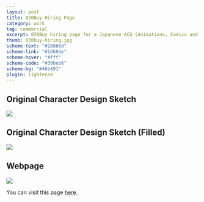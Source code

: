 ```yaml
---
layout: post
title: 030Buy Hiring Page
category: work
tag: commercial
excerpt: 030Buy hiring page for a Japanese ACG (Animations, Comics and Games) community
thumb: 030buy-hiring.jpg
scheme-text: "#28866d"
scheme-link: "#1d604e"
scheme-hover: "#fff"
scheme-code: "#39beb6"
scheme-bg: "#46b491"
plugin: lightense
---
```


<h2>Original Character Design Sketch</h2>
<p><img src="{{ site.file }}/030buy-hiring-sketch-01.jpg"></p>

<h2>Original Character Design Sketch (Filled)</h2>
<p><img src="{{ site.file }}/030buy-hiring-sketch-02-original.png" data-background="rgba(45, 102, 84, 0.9)"></p>

<h2>Webpage</h2>
<p class="browser"><img src="{{ site.file }}/030buy-hiring.png"></p>

<p>You can visit this page <a href="http://re.030buy.com/">here</a>.</p>
